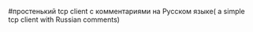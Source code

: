 #простенький tcp client с комментариями на Русском языке( a simple tcp client with Russian comments)
